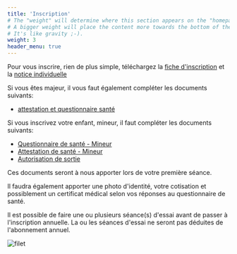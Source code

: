 ```yaml
---
title: 'Inscription'
# The "weight" will determine where this section appears on the "homepage".
# A bigger weight will place the content more towards the bottom of the page.
# It's like gravity ;-).
weight: 3
header_menu: true
---
```


Pour vous inscrire, rien de plus simple, téléchargez la [fiche d'inscription](/Dossier_de_candidature.pdf) et la [notice individuelle](/Notice_individuelle.pdf) 

Si vous êtes majeur, il vous faut également compléter les documents suivants:
- [attestation et questionnaire santé](/Attestation_et_questionnaire_Sante_adherent_majeur.pdf)

Si vous inscrivez votre enfant, mineur, il faut compléter les documents suivants:
- [Questionnaire de santé - Mineur](/Questionnaire_sante_mineurs.pdf) 
- [Attestation de santé - Mineur](/Attestation_sante_mineurs.pdf) 
- [Autorisation de sortie](/Autorisation_de_sortie.docx) 

Ces documents seront à nous apporter lors de votre première séance.

Il faudra également apporter une photo d'identité, votre cotisation et possiblement un certificat médical selon vos réponses au questionnaire de santé.

Il est possible de faire une ou plusieurs séance(s) d'essai avant de passer à l'inscription annuelle. La ou les séances d'essai ne seront pas déduites de l'abonnement annuel.

![filet](images/affiche.webp)
